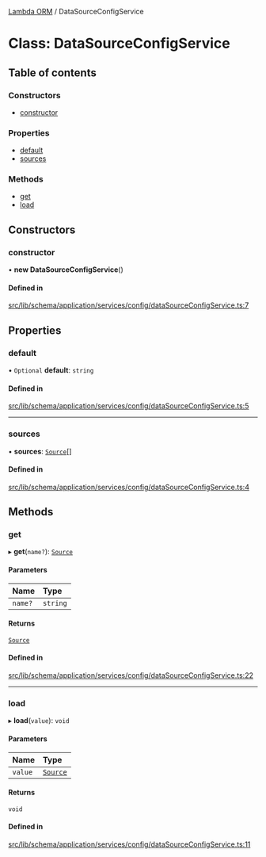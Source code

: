 [Lambda ORM](../README.md) / DataSourceConfigService

# Class: DataSourceConfigService

## Table of contents

### Constructors

- [constructor](DataSourceConfigService.md#constructor)

### Properties

- [default](DataSourceConfigService.md#default)
- [sources](DataSourceConfigService.md#sources)

### Methods

- [get](DataSourceConfigService.md#get)
- [load](DataSourceConfigService.md#load)

## Constructors

### constructor

• **new DataSourceConfigService**()

#### Defined in

[src/lib/schema/application/services/config/dataSourceConfigService.ts:7](https://github.com/FlavioLionelRita/lambdaorm/blob/0b03cab0/src/lib/schema/application/services/config/dataSourceConfigService.ts#L7)

## Properties

### default

• `Optional` **default**: `string`

#### Defined in

[src/lib/schema/application/services/config/dataSourceConfigService.ts:5](https://github.com/FlavioLionelRita/lambdaorm/blob/0b03cab0/src/lib/schema/application/services/config/dataSourceConfigService.ts#L5)

___

### sources

• **sources**: [`Source`](../interfaces/Source.md)[]

#### Defined in

[src/lib/schema/application/services/config/dataSourceConfigService.ts:4](https://github.com/FlavioLionelRita/lambdaorm/blob/0b03cab0/src/lib/schema/application/services/config/dataSourceConfigService.ts#L4)

## Methods

### get

▸ **get**(`name?`): [`Source`](../interfaces/Source.md)

#### Parameters

| Name | Type |
| :------ | :------ |
| `name?` | `string` |

#### Returns

[`Source`](../interfaces/Source.md)

#### Defined in

[src/lib/schema/application/services/config/dataSourceConfigService.ts:22](https://github.com/FlavioLionelRita/lambdaorm/blob/0b03cab0/src/lib/schema/application/services/config/dataSourceConfigService.ts#L22)

___

### load

▸ **load**(`value`): `void`

#### Parameters

| Name | Type |
| :------ | :------ |
| `value` | [`Source`](../interfaces/Source.md) |

#### Returns

`void`

#### Defined in

[src/lib/schema/application/services/config/dataSourceConfigService.ts:11](https://github.com/FlavioLionelRita/lambdaorm/blob/0b03cab0/src/lib/schema/application/services/config/dataSourceConfigService.ts#L11)
